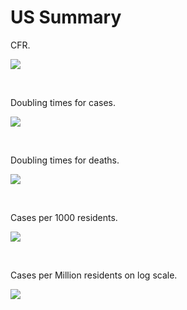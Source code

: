 # US Summary

CFR.

![](us_table_cfr.png)

&ensp;

Doubling times for cases.

![](us_table_dt_cases.png)

&ensp;

Doubling times for deaths.

![](us_table_dt_deaths.png)

&ensp;

Cases per 1000 residents.

![](us_table_cases_per_capita.png)


&ensp;

Cases per Million residents on log scale.

![](us_plot_cases.png)

